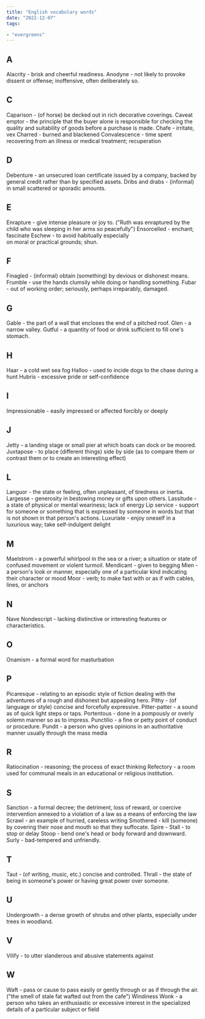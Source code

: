 ```yaml
---
title: "English vocabulary words"
date: "2022-12-07"
tags:

- "evergreens"
---
```


## A

Alacrity - brisk and cheerful readiness.
Anodyne - not likely to provoke dissent or offense; inoffensive, often deliberately so.

## C

Caparison - (of horse) be decked out in rich decorative coverings.
Caveat emptor - the principle that the buyer alone is responsible for checking the quality and suitability of goods before a purchase is made.
Chafe - irritate, vex
Charred - burned and blackened
Convalescence - time spent recovering from an illness or medical treatment; recuperation

## D

Debenture - an unsecured loan certificate issued by a company, backed by general credit rather than by specified assets.
Dribs and drabs - (informal) in small scattered or sporadic amounts.

## E

Enrapture - give intense pleasure or joy to. ("Ruth was enraptured by the child who was sleeping in her arms so peacefully")
Ensorcelled -  enchant; fascinate
Eschew - to avoid habitually especially on moral or practical grounds; shun.

## F

Finagled - (informal) obtain (something) by devious or dishonest means.
Frumble - use the hands clumsily while doing or handling something.
Fubar - out of working order; seriously, perhaps irreparably, damaged.

## G

Gable - the part of a wall that encloses the end of a pitched roof.
Glen - a narrow valley.
Gutful - a quantity of food or drink sufficient to fill one's stomach.

## H

Haar - a cold wet sea fog
Halloo - used to incide dogs to the chase during a hunt
Hubris - excessive pride or self-confidence

## I

Impressionable - easily impressed or affected forcibly or deeply

## J

Jetty - a landing stage or small pier at which boats can dock or be moored.
Juxtapose - to place (different things) side by side (as to compare them or contrast them or to create an interesting effect)

## L

Languor - the state or feeling, often unpleasant, of tiredness or inertia.
Largesse - generosity in bestowing money or gifts upon others.
Lassitude - a state of physical or mental weariness; lack of energy
Lip service - support for someone or something that is expressed by someone in words but that is not shown in that person's actions.
Luxuriate - enjoy oneself in a luxurious way; take self-indulgent delight

## M

Maelstrom - a powerful whirlpool in the sea or a river; a situation or state of confused movement or violent turmoil.
Mendicant - given to begging
Mien - a person's look or manner, especially one of a particular kind indicating their character or mood
Moor - verb; to make fast with or as if with cables, lines, or anchors

## N

Nave
Nondescript - lacking distinctive or interesting features or characteristics.

## O

Onamism - a formal word for masturbation

## P

Picaresque - relating to an episodic style of fiction dealing with the adventures of a rough and dishonest but appealing hero.
Pithy - (of language or style) concise and forcefully expressive.
Pitter-patter - a sound as of quick light steps or taps.
Portentous - done in a pompously or overly solemn manner so as to impress.
Punctilio - a fine or petty point of conduct or procedure.
Pundit - a person who gives opinions in an authoritative manner usually through the mass media

## R

Ratiocination - reasoning; the process of exact thinking
Refectory - a room used for communal meals in an educational or religious institution.

## S

Sanction - a formal decree; the detriment, loss of reward, or coercive intervention annexed to a violation of a law as a means of enforcing the law
Scrawl - an example of hurried, careless writing
Smothered - kill (someone) by covering their nose and mouth so that they suffocate.
Spire - 
Stall - to stop or delay
Stoop - bend one's head or body forward and downward.
Surly - bad-tempered and unfriendly.

## T

Taut - (of writing, music, etc.) concise and controlled.
Thrall - the state of being in someone's power or having great power over someone.

## U

Undergrowth - a dense growth of shrubs and other plants, especially under trees in woodland.

## V

Vilify - to utter slanderous and abusive statements against

## W

Waft - pass or cause to pass easily or gently through or as if through the air. ("the smell of stale fat wafted out from the cafe")
Windiness
Wonk - a person who takes an enthusiastic or excessive interest in the specialized details of a particular subject or field